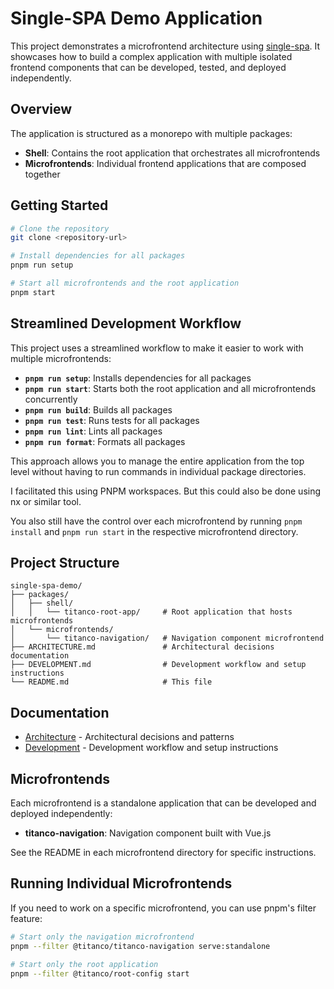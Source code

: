 # Single-SPA Demo Application

This project demonstrates a microfrontend architecture using [single-spa](https://single-spa.js.org/). It showcases how to build a complex application with multiple isolated frontend components that can be developed, tested, and deployed independently.

## Overview

The application is structured as a monorepo with multiple packages:

- **Shell**: Contains the root application that orchestrates all microfrontends
- **Microfrontends**: Individual frontend applications that are composed together

## Getting Started

```bash
# Clone the repository
git clone <repository-url>

# Install dependencies for all packages
pnpm run setup

# Start all microfrontends and the root application
pnpm start
```

## Streamlined Development Workflow

This project uses a streamlined workflow to make it easier to work with multiple microfrontends:

- **`pnpm run setup`**: Installs dependencies for all packages
- **`pnpm run start`**: Starts both the root application and all microfrontends concurrently
- **`pnpm run build`**: Builds all packages
- **`pnpm run test`**: Runs tests for all packages
- **`pnpm run lint`**: Lints all packages
- **`pnpm run format`**: Formats all packages

This approach allows you to manage the entire application from the top level without having to run commands in individual package directories.

I facilitated this using PNPM workspaces. But this could also be done using nx or similar tool.

You also still have the control over each microfrontend by running `pnpm install` and `pnpm run start` in the respective microfrontend directory.

## Project Structure

```
single-spa-demo/
├── packages/
│   ├── shell/
│   │   └── titanco-root-app/     # Root application that hosts microfrontends
│   └── microfrontends/
│       └── titanco-navigation/   # Navigation component microfrontend
├── ARCHITECTURE.md               # Architectural decisions documentation
├── DEVELOPMENT.md                # Development workflow and setup instructions
└── README.md                     # This file
```

## Documentation

- [Architecture](./ARCHITECTURE.md) - Architectural decisions and patterns
- [Development](./DEVELOPMENT.md) - Development workflow and setup instructions

## Microfrontends

Each microfrontend is a standalone application that can be developed and deployed independently:

- **titanco-navigation**: Navigation component built with Vue.js

See the README in each microfrontend directory for specific instructions.

## Running Individual Microfrontends

If you need to work on a specific microfrontend, you can use pnpm's filter feature:

```bash
# Start only the navigation microfrontend
pnpm --filter @titanco/titanco-navigation serve:standalone

# Start only the root application
pnpm --filter @titanco/root-config start
```
